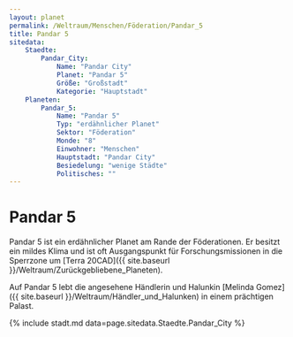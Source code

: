 ```yaml
---
layout: planet
permalink: /Weltraum/Menschen/Föderation/Pandar_5
title: Pandar 5
sitedata:
    Staedte:
        Pandar_City:
            Name: "Pandar City"
            Planet: "Pandar 5"
            Größe: "Großstadt"
            Kategorie: "Hauptstadt"
    Planeten:
        Pandar_5:
            Name: "Pandar 5"
            Typ: "erdähnlicher Planet"
            Sektor: "Föderation"
            Monde: "8"
            Einwohner: "Menschen"
            Hauptstadt: "Pandar City"
            Besiedelung: "wenige Städte"
            Politisches: ""
---
```


# Pandar 5

Pandar 5 ist ein erdähnlicher Planet am Rande der Föderationen. Er besitzt ein mildes Klima und ist oft Ausgangspunkt für Forschungsmissionen in die Sperrzone um [Terra 20CAD]({{ site.baseurl }}/Weltraum/Zurückgebliebene_Planeten).

Auf Pandar 5 lebt die angesehene Händlerin und Halunkin [Melinda Gomez]({{ site.baseurl }}/Weltraum/Händler_und_Halunken) in einem prächtigen Palast.

{% include stadt.md data=page.sitedata.Staedte.Pandar_City %}

